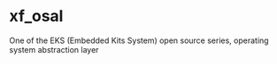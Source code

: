 # xf_osal
One of the EKS (Embedded Kits System) open source series, operating system abstraction layer
